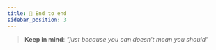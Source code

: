 ```yaml
---
title: 📨 End to end
sidebar_position: 3
---
```


> **Keep in mind**: _"just because you can doesn't mean you should"_
